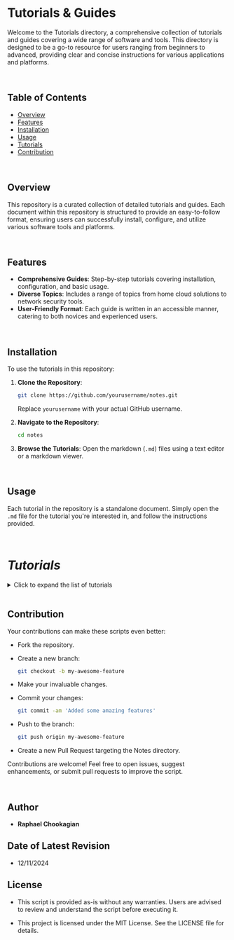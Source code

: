 # Tutorials & Guides

Welcome to the Tutorials directory, a comprehensive collection of tutorials and guides covering a wide range of software and tools. This directory is designed to be a go-to resource for users ranging from beginners to advanced, providing clear and concise instructions for various applications and platforms.

<br>

## Table of Contents

- [Overview](#overview)
- [Features](#features)
- [Installation](#installation)
- [Usage](#usage)
- [Tutorials](#tutorials)
- [Contribution](#contribution)

<br>

## Overview

This repository is a curated collection of detailed tutorials and guides. Each document within this repository is structured to provide an easy-to-follow format, ensuring users can successfully install, configure, and utilize various software tools and platforms.

<br>

## Features

- **Comprehensive Guides**: Step-by-step tutorials covering installation, configuration, and basic usage.
- **Diverse Topics**: Includes a range of topics from home cloud solutions to network security tools.
- **User-Friendly Format**: Each guide is written in an accessible manner, catering to both novices and experienced users.

<br>

## Installation

To use the tutorials in this repository:

1. **Clone the Repository**:

   ```bash
   git clone https://github.com/yourusername/notes.git
   ```

   Replace `yourusername` with your actual GitHub username.

2. **Navigate to the Repository**:

   ```bash
   cd notes
   ```

3. **Browse the Tutorials**:
   Open the markdown (`.md`) files using a text editor or a markdown viewer.

<br>

## Usage

Each tutorial in the repository is a standalone document. Simply open the `.md` file for the tutorial you're interested in, and follow the instructions provided.

<br>

# ***Tutorials***

<details>

<summary>Click to expand the list of tutorials</summary>

<br>

## Cloud & DevOps

- [Cloud Networks Tutorial](./Clouds.md): Explore cloud computing fundamentals and learn about various cloud platforms and services.
- [DevOps Tutorial](./DevOps.md): Delve into DevOps practices to enhance collaboration, automate workflows, and optimize software delivery.
- [Grafana Tutorial](./Grafana.md): Set up Grafana for data visualization and monitoring.
- [Medusa Tutorial](./Medusa.md): Automate media downloads and management with Medusa.
- [NextCloud Tutorial](./NextCloud.md): Set up and use NextCloud for secure file storage and collaboration.

<br>

## Containers and Virtualization

### Containers

- [Containers Tutorial](./Dokube.md): Explore containerization with Docker and Kubernetes.
- [Docker Tutorial](./Docker.md): Get started with Docker containers for application deployment.
- [Docker Installation Tutorial](./Docker_Install.md): Learn how to install Docker on different platforms.
- [Docker Backup Tutorial](./Docker_Backup.md): Learn to back up Docker containers and configurations.
- [Docker Restore Tutorial](./Docker_Restore.md): Guide to restoring Docker images, volumes, and configurations.
- [Kubernetes Tutorial](./Kubernetes.md): An introduction to managing containerized applications with Kubernetes.
- [Portainer Tutorial](./Portainer.md): Manage Docker environments easily with Portainer.

### Virtualization

- [ISO files](./ISOs.md): How to configure virtual machines with ISO files.
- [Proxmox Tutorial](./Proxmox.md): Set up and manage virtualization environments with Proxmox.
- [VirtualBox Tutorial](./VirtualBox.md): Learn how to use VirtualBox for virtual machine management.
- [VirtualBox Troubleshooting Tutorial](./VirtualBox_Troubleshooting.md): Solve common issues encountered in VirtualBox environments.
- [OpenStack Tutorial](./OpenStack): Learn how to deploy, configure, and manage OpenStack for creating and managing private and public clouds.

<br>

## Database and File Management

### Databases

- [MySQL Tutorial](./MySQL.md): Learn to manage relational databases with MySQL.
- [NoSQL Tutorial](./NoSQL.md): Dive into the world of NoSQL databases and their applications.
- [PostgreSQL Tutorial](./PostgreSQL.md): Dive into advanced database management with PostgreSQL.

### File Management

- [Disk Image Backup Tutorial](./Disk_Image_Backup.md): Guide to creating and restoring disk images for backup.
- [SambaShare Tutorial](./SambaShare.md): Set up shared directories using Samba on Linux systems.
- [ZIP & Compression Files Tutorial](./Zipfiles.md): Learn to manage compressed files in various formats.
- [rSync Tutorial](./rSync.md): Automate file backups and synchronization with rSync.

<br>

## Development & Programming

### Programming Languages & Scripting

- [Bash Tutorial](./Bash.md): Automate tasks and manage system operations efficiently with Bash scripting fundamentals.
- [JavaScript Tutorial](./Javascript.md): Learn JavaScript basics and techniques for building interactive and dynamic web applications.
- [PowerShell Tutorial](./Powershell.md): Streamline system management and scripting tasks with PowerShell's robust features.
- [Python Programming Tutorial](./Python.md): Explore Python programming for web development, data analysis, automation, and more.
- [Regex Tutorial](./Regex.md): Unlock the power of regular expressions for pattern matching and text manipulation.
- [Vim Tutorial](./Vim.md): Boost your productivity with this comprehensive guide to mastering the Vim text editor.

### Style & Markup

- [CSS Tutorial](./CSS.md): Master the art of web design with both basic and advanced CSS techniques for styling websites.
- [HTML Tutorial](./HTML.md): Learn the essentials of HTML, the building block for creating structured web pages.
- [Markdown Tutorial](./Markdown.md): A guide to writing documentation using Markdown.

### Frameworks & Libraries

- [React JavaScript Tutorial](./React.md): Dive into React to create reusable components and build modern, responsive user interfaces.

### Version Control

- [Git Tutorial](./Git.md): A comprehensive guide to version control with Git.
- [GitHub Tutorial](./Github.md): Learn to manage projects and collaborate using GitHub.
- [GitHub Authentication Tutorial](./Github_Auth.md): A detailed guide to managing GitHub authentication with SSH keys and tokens.
- [SSH Key Generation Tutorial](./SSH_KeyGen.md): A guide to generating SSH keys and integrating with GitHub.

### APIs and Automation

- [API Development Tutorial](./APIs.md): Learn the basics of creating and managing APIs.
- [Automation Tutorial](./Automation.md): Dive into automation techniques for IT and software development.
- [CICD Tutorial](./CICD.md): Learn the principles and practices of Continuous Integration and Continuous Deployment (CI/CD) to streamline software development and delivery.


<br>

## Networking and Security

### Networking

- [CIDR](./CIDR.md): Classless Inter-Domain Routing is a method for allocating IP addresses that improves the efficiency of data routing on the internet.
- [Networks Tutorial](./Networks.md): Understand key networking concepts and practices.
- [Network Routing](./Network_Routing.md):
- [RDP Tutorial](./RDP.md): Configure and use Remote Desktop Protocol for Linux systems.
- [Windows CLi & SMB Tutorial](./WCLi.md): Explore essential Windows command line tools for system management and troubleshooting, and understand the role of SMB ports in network communication.
- [Wireshark Tutorial](./Wireshark.md): Master network protocol analysis using Wireshark.

### Firewalls & Routing

- [pfSense Tutorial](./pfSense.md): Deploy pfSense as a firewall or router for network security.
- [OPNsense Tutorial](./OPNsense.md): Deploy and manage firewalls and network security with OPNsense.
- [openWRT Tutorial](./openWRT.md): Set up and configure openWRT for advanced router management.

### Security Tools

- [Aircrack-ng Tutorial](./Aircrack-ng.md): Use Aircrack-ng for Wi-Fi security testing and assessment.
- [Burpsuite Tutorial](./Burpsuite.md): Learn to test web application security with Burpsuite.
- [Metasploit Tutorial](./Metasploit.md): Explore the capabilities of the Metasploit framework for penetration testing.
- [Nmap Tutorial](./Nmap.md): Learn how to discover networks and audit security using Nmap.
- [Security Tools Tutorial](./Sec_Tools.md): A guide to essential cybersecurity tools and best practices.

<br>

## Resources and Utilities

- [CasaOS Tutorial](./CasaOS.md): Set up and use CasaOS for managing smart home devices and services seamlessly.
- [Formatting Tutorial](./Formatting.md): Learn to format drives with different file systems.
- [Gnome Tutorial](./Gnome.md): Customize and optimize the GNOME desktop environment for productivity.
- [Kali Linux Tutorial](./Kali.md): Explore the tools and techniques for ethical hacking and penetration testing with Kali Linux.
- [Raspberry Pi Backup Image Tutorial](./RPi_Backup_img.md): Guide to backing up Raspberry Pi SD cards.

<br>

## System Administration

- [Ansible Tutorial](./Ansible.md): Learn how to automate IT tasks using Ansible.
- [Chef Tutorial](./Chef.md): Manage system configuration and automate deployments with Chef’s infrastructure as code framework.
- [Chron jobs Tutorial](./Chron.md): Schedule and automate tasks effectively using Cron jobs in Linux.
- [Clonezilla Tutorial](./Clonezilla.md): Learn to clone and back up disks using Clonezilla.
- [Puppet Tutorial](./Puppet.md): Understand configuration management with Puppet.
- [System Administration Tutorial](./SysAd.md): Essential skills and practices for managing systems effectively.
- [Terraform Tutorial](./Terraform.md): Manage infrastructure as code with Terraform.


<br>

## **Windows-Specific Tutorials**

- [Windows CLI tools & SMB Tutorial](./Tutorials/WCLi.md): Explore essential Windows command line tools for system management and troubleshooting, and understand the role of SMB ports in network communication.
- [Windows Defender Tutorial](./Tutorials/Windows_Security.md): Learn how to use Windows Defender Security Center and Event Viewer to secure and maintain your system.
- [Windows Malware Remediation Tutorial](./Tutorials/Windows_MalwareRm.md): Steps and tools to remove malware from a Windows PC.
- [Windows Registry](./Tutorials/Windows_Registry.md): Master the intricacies of the Windows Registry and system log analysis to efficiently manage and troubleshoot Windows systems.

<br>

### Others

- More tutorials will be added periodically.

<br>

</details>

<br>

## **Contribution**

Your contributions can make these scripts even better:

- Fork the repository.

- Create a new branch:

  ```bash
  git checkout -b my-awesome-feature
  ```

- Make your invaluable changes.

- Commit your changes:

  ```bash
  git commit -am 'Added some amazing features'
  ```

- Push to the branch:

  ```bash
  git push origin my-awesome-feature
  ```

- Create a new Pull Request targeting the Notes directory.

Contributions are welcome! Feel free to open issues, suggest enhancements, or submit pull requests to improve the script.

<br>

## **Author**

- **Raphael Chookagian**

## **Date of Latest Revision**

- 12/11/2024

## **License**

- This script is provided as-is without any warranties. Users are advised to review and understand the script before executing it.

- This project is licensed under the MIT License. See the LICENSE file for details.
